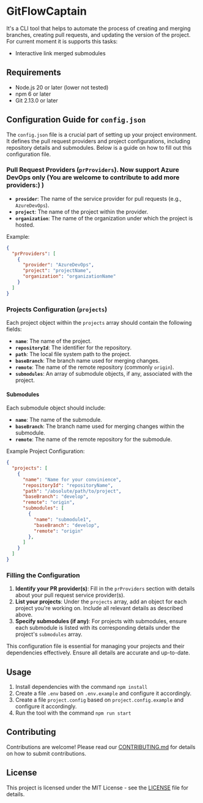 # GitFlowCaptain

It's a CLI tool that helps to automate the process of creating and merging branches, creating pull requests, and updating the version of the project.
For current moment it is supports this tasks:
- Interactive link merged submodules
  
## Requirements

- Node.js 20 or later (lower not tested)
- npm 6 or later
- Git 2.13.0 or later

## Configuration Guide for `config.json`

The `config.json` file is a crucial part of setting up your project environment. It defines the pull request providers and project configurations, including repository details and submodules. Below is a guide on how to fill out this configuration file.

### Pull Request Providers (`prProviders`). Now support Azure DevOps only (You are welcome to contribute to add more providers:) )

- **`provider`**: The name of the service provider for pull requests (e.g., `AzureDevOps`).
- **`project`**: The name of the project within the provider.
- **`organization`**: The name of the organization under which the project is hosted.

Example:
```json
{
  "prProviders": [
    {
      "provider": "AzureDevOps",
      "project": "projectName",
      "organization": "organizationName"
    }
  ]
}
```

### Projects Configuration (`projects`)

Each project object within the `projects` array should contain the following fields:

- **`name`**: The name of the project.
- **`repositoryId`**: The identifier for the repository.
- **`path`**: The local file system path to the project.
- **`baseBranch`**: The branch name used for merging changes.
- **`remote`**: The name of the remote repository (commonly `origin`).
- **`submodules`**: An array of submodule objects, if any, associated with the project.

#### Submodules

Each submodule object should include:

- **`name`**: The name of the submodule.
- **`baseBranch`**: The branch name used for merging changes within the submodule.
- **`remote`**: The name of the remote repository for the submodule.

Example Project Configuration:
```json
{
  "projects": [
    {
      "name": "Name for your convinience",
      "repositoryId": "repositoryName",
      "path": "/absolute/path/to/project",
      "baseBranch": "develop",
      "remote": "origin",
      "submodules": [
        {
          "name": "submodule1",
          "baseBranch": "develop",
          "remote": "origin"
        },
      ]
    }
  ]
}
```


### Filling the Configuration

1. **Identify your PR provider(s)**: Fill in the `prProviders` section with details about your pull request service provider(s).
2. **List your projects**: Under the `projects` array, add an object for each project you're working on. Include all relevant details as described above.
3. **Specify submodules (if any)**: For projects with submodules, ensure each submodule is listed with its corresponding details under the project's `submodules` array.

This configuration file is essential for managing your projects and their dependencies effectively. Ensure all details are accurate and up-to-date.


## Usage

1. Install dependencies with the command `npm install`
2. Create a file `.env` based on `.env.example` and configure it accordingly.
3. Create a file `project.config` based on `project.config.example` and configure it accordingly.
4. Run the tool with the command `npm run start`


## Contributing

Contributions are welcome! Please read our [CONTRIBUTING.md](CONTRIBUTING.md) for details on how to submit contributions.

## License

This project is licensed under the MIT License - see the [LICENSE](LICENSE) file for details.